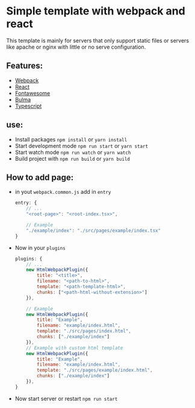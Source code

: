 # Simple template with webpack and react

This template is mainly for servers that only support static files or servers like apache or nginx with little or no serve configuration.

## Features:

* [Webpack](https://webpack.js.org/)
* [React](https://react.dev/)
* [Fontawesome](https://fontawesome.com/)
* [Bulma](https://bulma.io/)
* [Typescript](https://www.typescriptlang.org/)

## use:

* Install packages `npm install` or `yarn install`
* Start development mode `npm run start` or `yarn start`
* Start watch mode `npm run watch` or `yarn watch`
* Build project with `npm run build` or `yarn build`

## How to add page:

* in yout `webpack.common.js` add in `entry` 

    ```javascript
    entry: {
        // ...
        "<root-page>": "<root-index.tsx>",

        // Example
        "./example/index": "./src/pages/example/index.tsx"
    }
    ```
* Now in your `plugins`

    ```javascript
    plugins: {
        // ...
        new HtmlWebpackPlugin({
            title: "<title>",
            filename: "<path-to-html>",
            template: "<path-template-html>",
            chunks: ["<path-html-without-extension>"]
        }),

        // Example
        new HtmlWebpackPlugin({
            title: "Example",
            filename: "example/index.html",
            template: "./src/pages/index.html",
            chunks: ["./example/index"]
        }),
        // Example with custom html template
        new HtmlWebpackPlugin({
            title: "Example",
            filename: "example/index.html",
            template: "./src/pages/example/index.html",
            chunks: ["./example/index"]
        }),
    }
    ```
* Now start server or restart `npm run start`